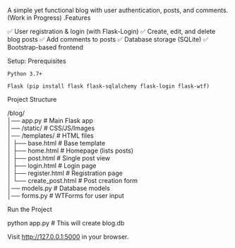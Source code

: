 A simple yet functional blog with user authentication, posts, and comments. (Work in Progress)
.Features

✅ User registration & login (with Flask-Login)
✅ Create, edit, and delete blog posts
✅ Add comments to posts
✅ Database storage (SQLite)
✅ Bootstrap-based frontend


Setup:
Prerequisites

    Python 3.7+

    Flask (pip install flask flask-sqlalchemy flask-login flask-wtf)

Project Structure

/blog/  
│── app.py                # Main Flask app  
│── /static/              # CSS/JS/Images  
│── /templates/           # HTML files  
│   ├── base.html         # Base template  
│   ├── home.html         # Homepage (lists posts)  
│   ├── post.html         # Single post view  
│   ├── login.html        # Login page  
│   ├── register.html     # Registration page  
│   └── create_post.html  # Post creation form  
│── models.py             # Database models  
│── forms.py              # WTForms for user input  


Run the Project

python app.py  # This will create blog.db

Visit http://127.0.0.1:5000 in your browser.
